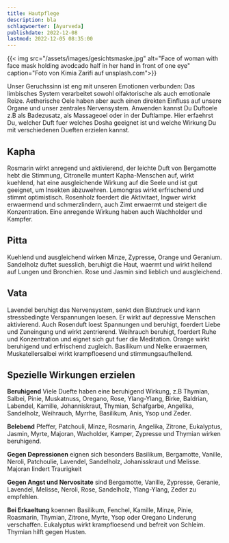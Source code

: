 ```yaml
---
title: Hautpflege
description: bla
schlagwoerter: [Ayurveda]
publishdate: 2022-12-08
lastmod: 2022-12-05 08:35:00
---
```


{{< img src="/assets/images/gesichtsmaske.jpg" alt="Face of woman with face mask holding avodcado half in her hand in front of one eye" caption="Foto von Kimia Zarifi auf unsplash.com">}} 

Unser Geruchssinn ist eng mit unseren Emotionen verbunden: Das limbisches System verarbeitet sowohl olfaktorische als auch emotionale Reize. Aetherische Oele haben aber auch einen direkten Einfluss auf unsere Organe und unser zentrales Nervensystem. Anwenden kannst Du Duftoele z.B als Badezusatz, als Massageoel oder in der Duftlampe. Hier erfaehrst Du, welcher Duft fuer welches Dosha geeignet ist und welche Wirkung Du mit verschiedenen Dueften erzielen kannst.

## Kapha

Rosmarin wirkt anregend und aktivierend, der leichte Duft von Bergamotte hebt die Stimmung, Citronelle muntert Kapha-Menschen auf, wirkt kuehlend, hat eine ausgleichende Wirkung auf die Seele und ist gut geeignet, um Insekten abzuwehren. Lemongras wirkt erfrischend und stimmt optimistisch. Rosenholz foerdert die Aktivitaet, Ingwer wirkt erwaermend und schmerzlindern, auch Zimt erwaermt und steigert die Konzentration. Eine anregende Wirkung haben auch Wachholder und Kampfer.

## Pitta

Kuehlend und ausgleichend wirken Minze, Zypresse, Orange und Geranium. Sandelholz duftet suesslich, beruhigt die Haut, waermt und wirkt heilend auf Lungen und Bronchien. Rose und Jasmin sind lieblich und ausgleichend.

## Vata

Lavendel beruhigt das Nervensystem, senkt den Blutdruck und kann stressbedingte Verspannungen loesen. Er wirkt auf depressive Menschen aktivierend. Auch Rosenduft loest Spannungen und beruhigt, foerdert Liebe und Zuneingung und wirkt zentrierend. Weihrauch beruhigt, foerdert Ruhe und Konzentration und eignet sich gut fuer die Meditation. Orange wirkt beruhigend und erfrischend zugleich. Basilikum und Nelke erwaermen, Muskatellersalbei wirkt krampfloesend und stimmungsaufhellend. 

## Spezielle Wirkungen erzielen

**Beruhigend** Viele Duefte haben eine beruhigend Wirkung, z.B Thymian, Salbei, Pinie, Muskatnuss, Oregano, Rose, Ylang-Ylang, Birke, Baldrian, Labendel, Kamille, Johanniskraut, Thymian, Schafgarbe, Angelika, Sandelholz, Weihrauch, Myrrhe, Basilikum, Anis, Ysop und Zeder.

**Belebend** Pfeffer, Patchouli, Minze, Rosmarin, Angelika, Zitrone, Eukalyptus, Jasmin, Myrte, Majoran, Wacholder, Kamper, Zypresse und Thymian wirken beruhigend.

**Gegen Depressionen** eignen sich besonders Basilikum, Bergamotte, Vanille, Neroli, Patchoulie, Lavendel, Sandelholz, Johanisskraut und Melisse. Majoran lindert Traurigkeit

**Gegen Angst und Nervositate** sind Bergamotte, Vanille, Zypresse, Geranie, Lavendel, Melisse, Neroli, Rose, Sandelholz, Ylang-Ylang, Zeder zu empfehlen. 

**Bei Erkaeltung** koennen Basilikum, Fenchel, Kamille, Minze, Pinie, Roasmarin, Thymian, Zitrone, Myrte, Ysop oder Oregano Linderung verschaffen. Eukalyptus wirkt krampfloesend und befreit von Schleim. Thymian hilft gegen Husten. 

[1]: /artikel/2022/doshas-im-wandel-der-zeiten#Tageszeiten
